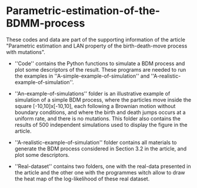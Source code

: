 # Parametric-estimation-of-the-BDMM-process 

These codes and data are part of the supporting information of the article "Parametric estimation and LAN property of the birth-death-move process with mutations".

- ''Code'' contains the Python functions  to simulate a BDM process and plot some descriptors of the result. These programs are needed to run the examples in ''A-simple-example-of-simulation'' and  ''A-realistic-example-of-simulation''.

- ''An-example-of-simulations'' folder is an illustrative example of simulation of a simple BDM process, where the particles move inside the square [-10,10]x[-10,10], each following a Brownian motion without boundary conditions, and where the birth and death jumps occurs at a uniform rate, and there is no mutations. This folder also contains the results of 500 independent simulations used to display the figure in the article.

- ''A-realistic-example-of-simulation'' folder contains all materials to generate the BDM process considered in Section 3.2 in the article, and plot some descriptors. 

- ''Real-dataset'' contains two folders, one with the real-data presented in the article and the other one with the programmes witch allow to draw the heat map of the log-likelihood of these real dataset.
